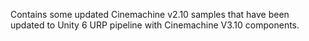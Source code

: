 Contains some updated Cinemachine v2.10 samples that have been updated to Unity 6 URP pipeline with Cinemachine V3.10 components.